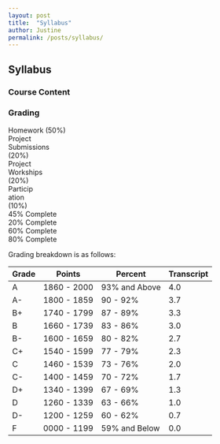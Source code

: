 ```yaml
---
layout: post
title:  "Syllabus"
author: Justine
permalink: /posts/syllabus/
---
```


## Syllabus

### Course Content

<div class="divider"></div>

### Grading
<div class="progress">
  <div class="progress-bar progress-bar-success" style="width: 50%">
    <span class="sr-only">Homework (50%)</span>
  </div>
  <div class="progress-bar progress-bar-info" style="width: 20%">
    <span class="sr-only">Project Submissions (20%)</span>
  </div>
  <div class="progress-bar progress-bar-warning" style="width: 20%">
    <span class="sr-only">Project Workships (20%)</span>
  </div>
  <div class="progress-bar progress-bar-danger" style="width: 10%">
    <span class="sr-only">Participation (10%)</span>
  </div>
</div>

<div class="progress">
  <div class="progress-bar progress-bar-striped progress-bar-success active" role="progressbar" aria-valuenow="45" aria-valuemin="0" aria-valuemax="100" style="width: 45%">
    <span class="sr-only">45% Complete</span>
  </div>
</div>
<div class="progress">
  <div class="progress-bar progress-bar-striped progress-bar-info active" role="progressbar" aria-valuenow="20" aria-valuemin="0" aria-valuemax="100" style="width: 20%">
    <span class="sr-only">20% Complete</span>
  </div>
</div>
<div class="progress">
  <div class="progress-bar progress-bar-striped progress-bar-warning active" role="progressbar" aria-valuenow="60" aria-valuemin="0" aria-valuemax="100" style="width: 60%">
    <span class="sr-only">60% Complete</span>
  </div>
</div>
<div class="progress">
  <div class="progress-bar progress-bar-striped progress-bar-danger active" role="progressbar" aria-valuenow="20" aria-valuemin="0" aria-valuemax="100" style="width: 80%">
    <span class="sr-only">80% Complete</span>
  </div>
</div>


Grading breakdown is as follows:
<table class="table table-striped table-hover ">
  <thead>
    <tr>
      <th>Grade</th>
      <th>Points</th>
      <th>Percent</th>
      <th>Transcript</th>
    </tr>
  </thead>
  <tbody>
    <tr>
      <td>A</td>
      <td>1860 - 2000</td>
      <td>93% and Above</td>
      <td>4.0</td>
    </tr>
    <tr>
      <td>A-</td>
      <td>1800 - 1859</td>
      <td>90 - 92%</td>
      <td>3.7</td>
    </tr>
    <tr>
      <td>B+</td>
      <td>1740 - 1799</td>
      <td>87 - 89%</td>
      <td>3.3</td>
    </tr>
    <tr>
      <td>B</td>
      <td>1660 - 1739</td>
      <td>83 - 86%</td>
      <td>3.0</td>
    </tr>
    <tr>
      <td>B-</td>
      <td>1600 - 1659</td>
      <td>80 - 82%</td>
      <td>2.7</td>
    </tr>
    <tr>
      <td>C+</td>
      <td>1540 - 1599</td>
      <td>77 - 79%</td>
      <td>2.3</td>
    </tr>
    <tr>
      <td>C</td>
      <td>1460 - 1539</td>
      <td>73 - 76%</td>
      <td>2.0</td>
    </tr>
    <tr>
      <td>C-</td>
      <td>1400 - 1459</td>
      <td>70 - 72%</td>
      <td>1.7</td>
    </tr>
    <tr>
      <td>D+</td>
      <td>1340 - 1399</td>
      <td>67 - 69%</td>
      <td>1.3</td>
    </tr>
    <tr>
      <td>D</td>
      <td>1260 - 1339</td>
      <td>63 - 66%</td>
      <td>1.0</td>
    </tr>
    <tr>
      <td>D-</td>
      <td>1200 - 1259</td>
      <td>60 - 62%</td>
      <td>0.7</td>
    </tr>
    <tr>
      <td>F</td>
      <td>0000 - 1199</td>
      <td>59% and Below</td>
      <td>0.0</td>
    </tr>
  </tbody>
</table>
